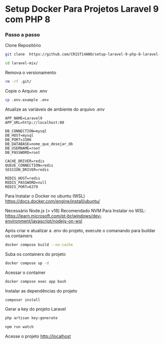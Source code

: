 
# Setup Docker Para Projetos Laravel 9 com PHP 8

### Passo a passo
Clone Repositório
```sh
git clone  https://github.com/CR1ST14ANO/setup-laravel-9-php-8-laravel-mix-6 laravel-mix
```

```sh
cd laravel-mix/
```

Remova o versionamento
```sh
rm -rf .git/
```


Copie o Arquivo .env
```sh
cp .env.example .env
```


Atualize as variáveis de ambiente do arquivo .env
```dosini
APP_NAME=Laravel9
APP_URL=http://localhost:80

DB_CONNECTION=mysql
DB_HOST=mysql
DB_PORT=3306
DB_DATABASE=nome_que_desejar_db
DB_USERNAME=root
DB_PASSWORD=root

CACHE_DRIVER=redis
QUEUE_CONNECTION=redis
SESSION_DRIVER=redis

REDIS_HOST=redis
REDIS_PASSWORD=null
REDIS_PORT=6379
```
Para Instalar o Docker no ubuntu (WSL)
https://docs.docker.com/engine/install/ubuntu/

Necessário Node.js (> v16) Recomendado NVM
Para Instalar no WSL:
https://learn.microsoft.com/pt-br/windows/dev-environment/javascript/nodejs-on-wsl

Após criar e atualizar a .env do projeto, execute o comanando para buildar os containers
```sh
docker compose build --no-cache
```

Suba os containers do projeto
```sh
docker compose up -d
```

Acessar o container
```sh
docker compose exec app bash
```

Instalar as dependências do projeto
```sh
composer install
```

Gerar a key do projeto Laravel
```sh
php artisan key:generate
```

```sh
npm run watch
```

Acesse o projeto
[http://localhost](http://localhost:80)
